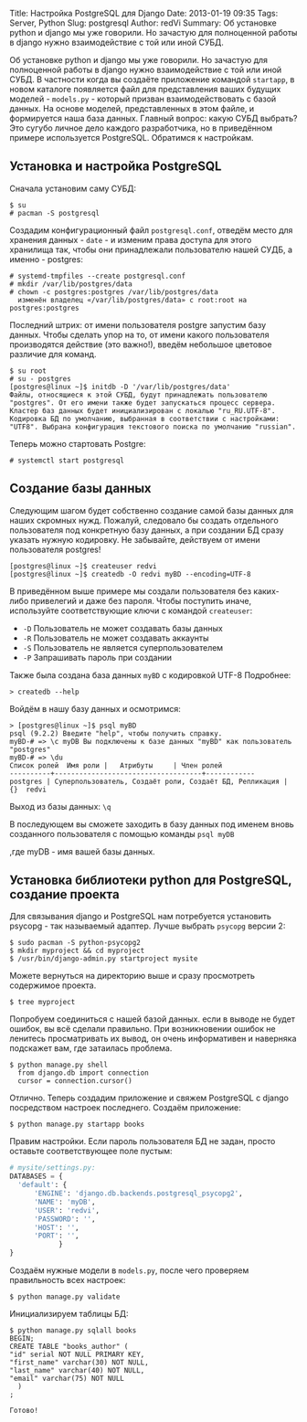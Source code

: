 Title: Настройка PostgreSQL для Django
Date: 2013-01-19 09:35
Tags: Server, Python
Slug: postgresql
Author: redVi
Summary: Об установке python и django мы уже говорили. Но зачастую для полноценной работы в django нужно взаимодействие с той или иной СУБД.

Об установке python и django мы уже говорили. Но зачастую для полноценной работы в django нужно взаимодействие с той или иной СУБД. В частности  когда вы создаёте приложение командой `startapp`, в новом каталоге появляется файл для представления ваших будущих моделей - `models.py` - который призван взаимодействовать с базой данных. На основе моделей, представленных в этом файле, и формируется наша база данных. Главный вопрос: какую СУБД выбрать? Это сугубо личное дело каждого разработчика, но в приведённом примере используется PostgreSQL. Обратимся к настройкам.

## Установка и настройка PostgreSQL

Сначала установим саму СУБД:

```console
$ su
# pacman -S postgresql
```

Создадим конфигурационный файл `postgresql.conf`, отведём место для хранения данных - `date` -  и изменим права доступа для этого хранилища так, чтобы они принадлежали пользователю нашей СУДБ, а именно - postgres:

```console
# systemd-tmpfiles --create postgresql.conf
# mkdir /var/lib/postgres/data
# chown -c postgres:postgres /var/lib/postgres/data
  изменён владелец «/var/lib/postgres/data» с root:root на postgres:postgres
```

Последний штрих: от имени пользователя postgre запустим базу данных. Чтобы сделать упор на то, от имени какого пользователя производятся действие (это важно!), введём небольшое цветовое различие для команд.

```console
$ su root
# su - postgres
[postgres@linux ~]$ initdb -D '/var/lib/postgres/data'
Файлы, относящиеся к этой СУБД, будут принадлежать пользователю "postgres". От его имени также будет запускаться процесс сервера. Кластер баз данных будет инициализирован с локалью "ru_RU.UTF-8". Кодировка БД по умолчанию, выбранная в соответствии с настройками: "UTF8". Выбрана конфигурация текстового поиска по умолчанию "russian".
```

Теперь можно стартовать Postgre:

```console
# systemctl start postgresql
```

## Создание базы данных

Следующим шагом будет собственно создание самой базы данных для наших скромных нужд. Пожалуй, следовало бы создать отдельного пользователя под конкретную базу данных, а при создании БД сразу указать нужную кодировку. Не забывайте, действуем от имени пользователя postgres!

```console
[postgres@linux ~]$ createuser redvi
[postgres@linux ~]$ createdb -O redvi myBD --encoding=UTF-8
```

В приведённом выше примере мы создали пользователя без каких-либо привелегий и даже без пароля. Чтобы поступить иначе, используйте соответствующие ключи с командой `createuser`:

- `-D` Пользователь не может создавать базы данных
- `-R` Пользователь не может создавать аккаунты
- `-S` Пользователь не является суперпользователем
- `-P` Запрашивать пароль при создании

Также была создана база данных `myBD` с кодировкой UTF-8
Подробнее:

```
> createdb --help
```

Войдём в нашу базу данных и осмотримся:

```
> [postgres@linux ~]$ psql myBD
psql (9.2.2) Введите "help", чтобы получить справку.
myBD-# => \c myDB Вы подключены к базе данных "myBD" как пользователь "postgres"
myBD-# => \du
Список ролей  Имя роли |   Атрибуты     | Член ролей
----------+------------------------------------+------------
postgres | Суперпользователь, Создаёт роли, Создаёт БД, Репликация | {}  redvi
```

Выход из базы данных: `\q`

В последующем вы сможете заходить в базу данных под именем вновь созданного пользователя с помощью команды `psql myDB`

,где myDB - имя вашей базы данных.

## Установка библиотеки python для PostgreSQL, создание проекта

Для связывания django и PostgreSQL нам потребуется установить psycopg - так называемый адаптер. Лучше выбрать `psycopg` версии 2:

```console
$ sudo pacman -S python-psycopg2
$ mkdir myproject && cd myproject
$ /usr/bin/django-admin.py startproject mysite
```

Можете вернуться на директорию выше и сразу просмотреть содержимое проекта.

```console
$ tree myproject
```

Попробуем соединиться с нашей базой данных. если в выводе не будет ошибок, вы всё сделали правильно. При возникновении ошибок не ленитесь просматривать их вывод, он очень информативен и наверняка подскажет вам, где затаилась проблема.

```console
$ python manage.py shell
  from django.db import connection
  cursor = connection.cursor()
```

Отлично. Теперь создадим приложение и свяжем PostgreSQL с django  посредством настроек последнего.
Создаём приложение:

```console
$ python manage.py startapp books
```

Правим настройки. Если пароль пользователя БД не задан, просто оставьте соответствующее поле пустым:

```python
# mysite/settings.py:
DATABASES = {
  'default': {
      'ENGINE': 'django.db.backends.postgresql_psycopg2',
      'NAME': 'myDB',
      'USER': 'redvi',
      'PASSWORD': '',
      'HOST': '',
      'PORT': '',
            }
}
```

Создаём нужные модели в `models.py`, после чего проверяем правильность всех настроек:

```console
$ python manage.py validate
```

Инициализируем таблицы БД:

```console
$ python manage.py sqlall books
BEGIN;
CREATE TABLE "books_author" (
"id" serial NOT NULL PRIMARY KEY,
"first_name" varchar(30) NOT NULL,
"last_name" varchar(40) NOT NULL,
"email" varchar(75) NOT NULL
  )
;

Готово!
